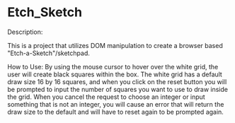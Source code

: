 # Etch_Sketch
Description:

This is a project that utilizes DOM manipulation to create a browser based "Etch-a-Sketch"/sketchpad.

How to Use:
By using the mouse cursor to hover over the white grid, the user will create black squares within the box. The white grid has a default draw size 16 by 16 squares, and when you click on the reset button you will be prompted to input the number of squares you want to use to draw inside the grid. When you cancel the request to choose an integer or input something that is not an integer, you will cause an error that will return the draw size to the default and will have to reset again to be prompted again.
